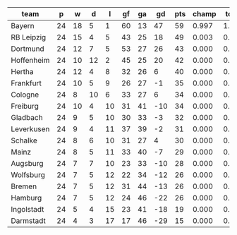 |    team    | p  | w  | d  | l  | gf | ga | gd  | pts | champ | top2  | top3  | top4  |  5-7  | bot4  | bot3  | bot2  |
|------------|----|----|----|----|----|----|-----|-----|-------|-------|-------|-------|-------|-------|-------|-------|
| Bayern     | 24 | 18 |  5 |  1 | 60 | 13 |  47 |  59 | 0.997 | 1.000 | 1.000 | 1.000 | 0.000 | 0.000 | 0.000 | 0.000|
| RB Leipzig | 24 | 15 |  4 |  5 | 43 | 25 |  18 |  49 | 0.003 | 0.717 | 0.928 | 0.988 | 0.012 | 0.000 | 0.000 | 0.000|
| Dortmund   | 24 | 12 |  7 |  5 | 53 | 27 |  26 |  43 | 0.000 | 0.200 | 0.669 | 0.899 | 0.100 | 0.000 | 0.000 | 0.000|
| Hoffenheim | 24 | 10 | 12 |  2 | 45 | 25 |  20 |  42 | 0.000 | 0.066 | 0.285 | 0.687 | 0.300 | 0.000 | 0.000 | 0.000|
| Hertha     | 24 | 12 |  4 |  8 | 32 | 26 |   6 |  40 | 0.000 | 0.016 | 0.102 | 0.331 | 0.608 | 0.000 | 0.000 | 0.000|
| Frankfurt  | 24 | 10 |  5 |  9 | 26 | 27 |  -1 |  35 | 0.000 | 0.001 | 0.007 | 0.031 | 0.493 | 0.002 | 0.001 | 0.000|
| Cologne    | 24 |  8 | 10 |  6 | 33 | 27 |   6 |  34 | 0.000 | 0.001 | 0.008 | 0.044 | 0.541 | 0.002 | 0.000 | 0.000|
| Freiburg   | 24 | 10 |  4 | 10 | 31 | 41 | -10 |  34 | 0.000 | 0.000 | 0.000 | 0.005 | 0.242 | 0.015 | 0.004 | 0.000|
| Gladbach   | 24 |  9 |  5 | 10 | 30 | 33 |  -3 |  32 | 0.000 | 0.000 | 0.001 | 0.006 | 0.205 | 0.021 | 0.006 | 0.001|
| Leverkusen | 24 |  9 |  4 | 11 | 37 | 39 |  -2 |  31 | 0.000 | 0.000 | 0.000 | 0.002 | 0.134 | 0.040 | 0.014 | 0.001|
| Schalke    | 24 |  8 |  6 | 10 | 31 | 27 |   4 |  30 | 0.000 | 0.000 | 0.001 | 0.008 | 0.310 | 0.017 | 0.005 | 0.001|
| Mainz      | 24 |  8 |  5 | 11 | 33 | 40 |  -7 |  29 | 0.000 | 0.000 | 0.000 | 0.000 | 0.031 | 0.177 | 0.076 | 0.016|
| Augsburg   | 24 |  7 |  7 | 10 | 23 | 33 | -10 |  28 | 0.000 | 0.000 | 0.000 | 0.000 | 0.013 | 0.282 | 0.126 | 0.028|
| Wolfsburg  | 24 |  7 |  5 | 12 | 22 | 34 | -12 |  26 | 0.000 | 0.000 | 0.000 | 0.000 | 0.007 | 0.415 | 0.224 | 0.060|
| Bremen     | 24 |  7 |  5 | 12 | 31 | 44 | -13 |  26 | 0.000 | 0.000 | 0.000 | 0.000 | 0.004 | 0.532 | 0.318 | 0.096|
| Hamburg    | 24 |  7 |  5 | 12 | 24 | 46 | -22 |  26 | 0.000 | 0.000 | 0.000 | 0.000 | 0.003 | 0.557 | 0.361 | 0.100|
| Ingolstadt | 24 |  5 |  4 | 15 | 23 | 41 | -18 |  19 | 0.000 | 0.000 | 0.000 | 0.000 | 0.000 | 0.938 | 0.868 | 0.709|
| Darmstadt  | 24 |  4 |  3 | 17 | 17 | 46 | -29 |  15 | 0.000 | 0.000 | 0.000 | 0.000 | 0.000 | 1.000 | 0.998 | 0.988|
